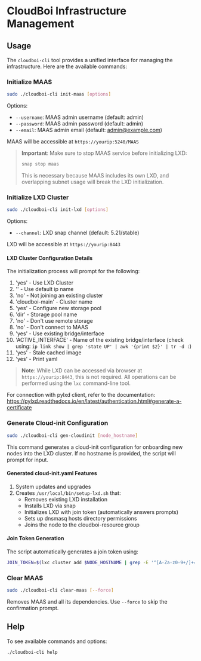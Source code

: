 # CloudBoi Infrastructure Management

## Usage

The `cloudboi-cli` tool provides a unified interface for managing the infrastructure. Here are the available commands:

### Initialize MAAS

```bash
sudo ./cloudboi-cli init-maas [options]
```

Options:
- `--username`: MAAS admin username (default: admin)
- `--password`: MAAS admin password (default: admin)
- `--email`: MAAS admin email (default: admin@example.com)

MAAS will be accessible at `https://yourip:5240/MAAS`

> **Important**: Make sure to stop MAAS service before initializing LXD:
> ```bash
> snap stop maas
> ```
> This is necessary because MAAS includes its own LXD, and overlapping subnet usage will break the LXD initialization.

### Initialize LXD Cluster

```bash
sudo ./cloudboi-cli init-lxd [options]
```

Options:
- `--channel`: LXD snap channel (default: 5.21/stable)

LXD will be accessible at `https://yourip:8443`

#### LXD Cluster Configuration Details

The initialization process will prompt for the following:
1. 'yes' - Use LXD Cluster
2. '' - Use default ip name
3. 'no' - Not joining an existing cluster
4. 'cloudboi-main' - Cluster name
5. 'yes' - Configure new storage pool
6. 'dir' - Storage pool name
7. 'no' - Don't use remote storage
8. 'no' - Don't connect to MAAS
9. 'yes' - Use existing bridge/interface
10. 'ACTIVE_INTERFACE' - Name of the existing bridge/interface (check using: `ip link show | grep 'state UP' | awk '{print $2}' | tr -d :`)
11. 'yes' - Stale cached image
12. 'yes' - Print yaml

> **Note**: While LXD can be accessed via browser at `https://yourip:8443`, this is not required. All operations can be performed using the `lxc` command-line tool.

For connection with pylxd client, refer to the documentation:
https://pylxd.readthedocs.io/en/latest/authentication.html#generate-a-certificate

### Generate Cloud-init Configuration

```bash
sudo ./cloudboi-cli gen-cloudinit [node_hostname]
```

This command generates a cloud-init configuration for onboarding new nodes into the LXD cluster. If no hostname is provided, the script will prompt for input.

#### Generated cloud-init.yaml Features

1. System updates and upgrades
2. Creates `/usr/local/bin/setup-lxd.sh` that:
   - Removes existing LXD installation
   - Installs LXD via snap
   - Initializes LXD with join token (automatically answers prompts)
   - Sets up dnsmasq hosts directory permissions
   - Joins the node to the cloudboi-resource group

#### Join Token Generation

The script automatically generates a join token using:
```bash
JOIN_TOKEN=$(lxc cluster add $NODE_HOSTNAME | grep -E '^[A-Za-z0-9+/]+={0,2}$')
```

### Clear MAAS

```bash
sudo ./cloudboi-cli clear-maas [--force]
```

Removes MAAS and all its dependencies. Use `--force` to skip the confirmation prompt.

## Help

To see available commands and options:

```bash
./cloudboi-cli help
```